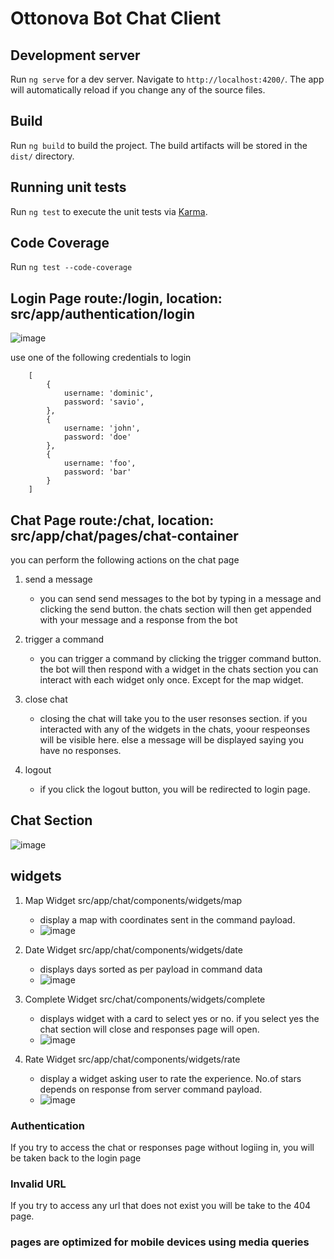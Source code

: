 # Ottonova Bot Chat Client

## Development server

Run `ng serve` for a dev server. Navigate to `http://localhost:4200/`. The app will automatically reload if you change any of the source files.

## Build

Run `ng build` to build the project. The build artifacts will be stored in the `dist/` directory.

## Running unit tests

Run `ng test` to execute the unit tests via [Karma](https://karma-runner.github.io).


## Code Coverage

Run `ng test --code-coverage`

## Login Page route:/login,  location: src/app/authentication/login
![image](https://user-images.githubusercontent.com/49357594/141120501-f1f8f598-5480-46dd-9dba-78232f7a96ec.png)

use one of the following credentials to login
```
	[
		{
			username: 'dominic',
			password: 'savio',
		},
		{
			username: 'john',
			password: 'doe'
		},
		{
			username: 'foo',
			password: 'bar'
		}
	]

```

## Chat Page route:/chat, location: src/app/chat/pages/chat-container

you can perform the following actions on the chat page

1. send a message
	- you can send send messages to the bot by typing in a message and clicking the send button.
	the chats section will then get appended with your message and a response from the bot
  
2. trigger a command 
	- you can trigger a command by clicking the trigger command button.
	the bot will then respond with a widget in the chats section
	you can interact with each widget only once. Except for the map widget.
  
3. close chat
	- closing the chat will take you to the user resonses section.
	if you interacted with any of the widgets in the chats, yoour respeonses will be visible here.
	else a message will be displayed saying you have no responses.

4. logout
	- if you click the logout button, you will be redirected to login page.

## Chat Section
![image](https://user-images.githubusercontent.com/49357594/141119052-26b8bf69-69a6-41b1-98ee-61777133e2cb.png)

## widgets

1. Map Widget src/app/chat/components/widgets/map
	- display a map with coordinates sent in the command payload.
	- ![image](https://user-images.githubusercontent.com/49357594/141119338-5d246502-0173-4f53-96ca-1cebe396baa9.png)

2. Date Widget  src/app/chat/components/widgets/date
	- displays days sorted as per payload in command data
	- ![image](https://user-images.githubusercontent.com/49357594/141119382-1bc3c80c-72dc-4b4c-aa40-99fccd3d997f.png)

3. Complete Widget src/chat/components/widgets/complete
	- displays widget with a card to select yes or no. if you select yes the chat section will close and responses page will open.
	- ![image](https://user-images.githubusercontent.com/49357594/141119473-f64df860-ea9a-4ffc-af0c-133b46cb46ab.png)

4. Rate Widget src/app/chat/components/widgets/rate
	- display a widget asking user to rate the experience. No.of stars depends on response from server command payload.
	- ![image](https://user-images.githubusercontent.com/49357594/141119276-676573f2-8527-4de8-ae4d-db2dbb937920.png)


### Authentication

If you try to access the chat or responses page without logiing in, you will be taken back to the login page


### Invalid URL

If you try to access any url that does not exist you will be take to the 404 page.

### pages are optimized for mobile devices using media queries

